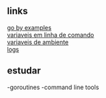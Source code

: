 ## links
[go by examples](https://gobyexample.com)   
[variaveis em linha de comando](https://gobyexample.com/command-line-arguments)   
[variaveis de ambiente](https://gobyexample.com/environment-variables)   
[logs](https://www.datadoghq.com/blog/go-logging/)   

## estudar
-goroutines
-command line tools